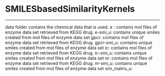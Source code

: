 # SMILESbasedSimilarityKernels
****************************************************************
data folder contains the chemical data that is used.
	e : contains mol files of enzyme data set retrieved from KEGG drug.
	e-smi_u: contains unique smiles created from mol files of enzyme data set
	gpcr: contains mol files of enzyme data set retrieved from KEGG drug.
	gpcr-smi_u: contains unique smiles created from mol files of enzyme data set
	ic: contains mol files of enzyme data set retrieved from KEGG drug.
	ic-smi_u: contains unique smiles created from mol files of enzyme data set
	nr: contains mol files of enzyme data set retrieved from KEGG drug.
	nr-smi_u: contains unique smiles created from mol files of enzyme data set
	sim_matrix_u: